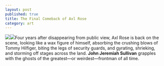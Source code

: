 ```yaml
---
layout: post
published: true
title: The Final Comeback of Axl Rose
category: art
---
```


![](/assets/AxlRose.jpg)![](http://www.gq.com/images/entertainment/2006/axl-rose_300x430.jpg)Four years after disappearing from public view, Axl Rose is back on the scene, looking like a wax figure of himself, absorbing the crushing blows of Tommy Hilfiger, biting the legs of security guards, and gyrating, shrieking, and storming off stages across the land. **John Jeremiah Sullivan** grapples with the ghosts of the greatest—or weirdest—frontman of all time.